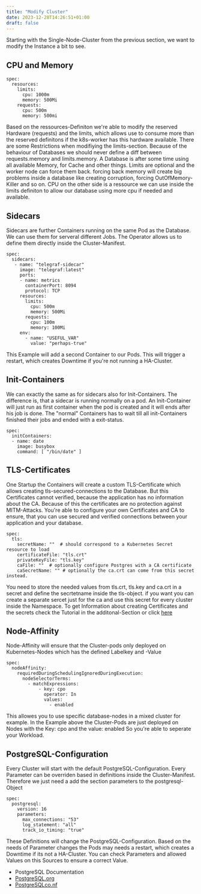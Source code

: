 ```yaml
---
title: "Modify Cluster"
date: 2023-12-28T14:26:51+01:00
draft: false
---
```

Starting with the Single-Node-Cluster from the previous section, we want to modify the Instance a bit to see. 
## CPU and Memory
```
spec:
  resources:
    limits:
      cpu: 1000m
      memory: 500Mi
    requests:
      cpu: 500m
      memory: 500mi
```
Based on the ressources-Definiton we're able to modify the reserved Hardware (requests) and the limits, which allows use to consume more than the reserved definitons if the k8s-worker has this hardware available. There are some Restrictions when modifiying the limits-section. Because of the behaviour of Databases we should never define a diff between requests.memory and limits.memory. A Database is after some time using all available Memory, for Cache and other things. Limits are optional and the worker node can force them back. forcing back memory will create big problems inside a database like creating corruption, forcing OutOfMemory-Killer and so on.
CPU on the other side is a ressource we can use inside the limits definiton to allow our database using more cpu if needed and available.

## Sidecars
Sidecars are further Containers running on the same Pod as the Database. We can use them for serveral different Jobs.
The Operator allows us to define them directly inside the Cluster-Manifest.
```
spec:
  sidecars:
   - name: "telegraf-sidecar"
     image: "telegraf:latest"
     ports:
     - name: metrics
       containerPort: 8094
       protocol: TCP
     resources:
       limits:
         cpu: 500m
         memory: 500Mi
       requests:
         cpu: 100m
         memory: 100Mi
     env:
       - name: "USEFUL_VAR"
         value: "perhaps-true"
```
This Example will add a second Container to our Pods. This will trigger a restart, which creates Downtime if you're not running a HA-Cluster.

## Init-Containers
We can exactly the same as for sidecars also for Init-Containers. 
The difference is, that a sidecar is running normally on a pod. 
An Init-Container will just run as first container when the pod is created and it will ends after his job is done. 
The "normal" Containers has to wait till all init-Containers finished their jobs and ended with a exit-status.
```
spec:
  initContainers:
  - name: date
    image: busybox
    command: [ "/bin/date" ]
```

## TLS-Certificates
One Startup the Containers will create a custom TLS-Certificate which allows creating tls-secured-connections to the Database.
But this Certificates cannot verified, because the application has no information about the CA. Because of this the certificates are no protection against MITM-Attacks. 
You're able to configure your own Certificates and CA to ensure, that you can use secured and verified connections between your application and your database. 
```
spec:
  tls:
    secretName: ""  # should correspond to a Kubernetes Secret resource to load
    certificateFile: "tls.crt"
    privateKeyFile: "tls.key"
    caFile: ""  # optionally configure Postgres with a CA certificate
    caSecretName: "" # optionally the ca.crt can come from this secret instead.
```
You need to store the needed values from tls.crt, tls.key and ca.crt in a secret and define the secrtetname inside the tls-object. 
if you want you can create a separate sercet just for the ca and use this secret for every cluster inside the Namespace. 
To get Information about creating Certificates and the secrets check the Tutorial in the additonal-Section or click [here](additonal/tutorials/tls)

## Node-Affinity
Node-Affinity will ensure that the Cluster-pods only deployed on Kubernetes-Nodes which has the defined Labelkey and -Value
```
spec:
  nodeAffinity:
    requiredDuringSchedulingIgnoredDuringExecution:
      nodeSelectorTerms:
        - matchExpressions:
            - key: cpo
              operator: In
              values:
                - enabled
```
This allowes you to use specific database-nodes in a mixed cluster for example. 
In the Example above the Cluster-Pods are just deployed on Nodes with the Key: cpo and the value: enabled
So you're able to seperate your Workload. 

## PostgreSQL-Configuration
Every Cluster will start with the default PostgreSQL-Configuration. Every Parameter can be overriden based in definitions inside the Cluster-Manifest. 
Therefore we just need a add the section parameters to the postgresql-Object
```
spec:
  postgresql:
    version: 16
    parameters:
      max_connections: "53"
      log_statement: "all"
      track_io_timing: "true"
```
These Definitions will change the PostgreSQL-Configuration. Based on the needs of Parameter changes the Pods may needs a restart, which creates a Downtime if its not a HA-Cluster.
You can check Parameters and allowed Values on this Sources to ensure a correct Value.
- PostgreSQL Documentation
- [PostgreSQL.org](https://postgresql.org)
- [PostgreSQLco.nf](https://postgresqlco.nf/)

